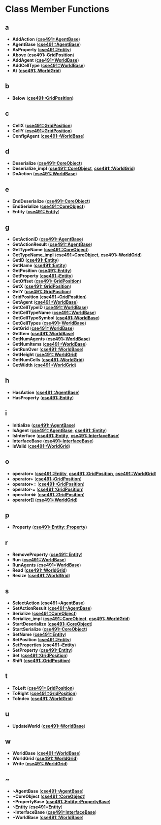 
# Class Member Functions



## a

* **AddAction** ([**cse491::AgentBase**](classcse491_1_1_agent_base.md))
* **AgentBase** ([**cse491::AgentBase**](classcse491_1_1_agent_base.md))
* **AsProperty** ([**cse491::Entity**](classcse491_1_1_entity.md))
* **Above** ([**cse491::GridPosition**](classcse491_1_1_grid_position.md))
* **AddAgent** ([**cse491::WorldBase**](classcse491_1_1_world_base.md))
* **AddCellType** ([**cse491::WorldBase**](classcse491_1_1_world_base.md))
* **At** ([**cse491::WorldGrid**](classcse491_1_1_world_grid.md))


## b

* **Below** ([**cse491::GridPosition**](classcse491_1_1_grid_position.md))


## c

* **CellX** ([**cse491::GridPosition**](classcse491_1_1_grid_position.md))
* **CellY** ([**cse491::GridPosition**](classcse491_1_1_grid_position.md))
* **ConfigAgent** ([**cse491::WorldBase**](classcse491_1_1_world_base.md))


## d

* **Deserialize** ([**cse491::CoreObject**](classcse491_1_1_core_object.md))
* **Deserialize\_impl** ([**cse491::CoreObject**](classcse491_1_1_core_object.md), [**cse491::WorldGrid**](classcse491_1_1_world_grid.md))
* **DoAction** ([**cse491::WorldBase**](classcse491_1_1_world_base.md))


## e

* **EndDeserialize** ([**cse491::CoreObject**](classcse491_1_1_core_object.md))
* **EndSerialize** ([**cse491::CoreObject**](classcse491_1_1_core_object.md))
* **Entity** ([**cse491::Entity**](classcse491_1_1_entity.md))


## g

* **GetActionID** ([**cse491::AgentBase**](classcse491_1_1_agent_base.md))
* **GetActionResult** ([**cse491::AgentBase**](classcse491_1_1_agent_base.md))
* **GetTypeName** ([**cse491::CoreObject**](classcse491_1_1_core_object.md))
* **GetTypeName\_impl** ([**cse491::CoreObject**](classcse491_1_1_core_object.md), [**cse491::WorldGrid**](classcse491_1_1_world_grid.md))
* **GetID** ([**cse491::Entity**](classcse491_1_1_entity.md))
* **GetName** ([**cse491::Entity**](classcse491_1_1_entity.md))
* **GetPosition** ([**cse491::Entity**](classcse491_1_1_entity.md))
* **GetProperty** ([**cse491::Entity**](classcse491_1_1_entity.md))
* **GetOffset** ([**cse491::GridPosition**](classcse491_1_1_grid_position.md))
* **GetX** ([**cse491::GridPosition**](classcse491_1_1_grid_position.md))
* **GetY** ([**cse491::GridPosition**](classcse491_1_1_grid_position.md))
* **GridPosition** ([**cse491::GridPosition**](classcse491_1_1_grid_position.md))
* **GetAgent** ([**cse491::WorldBase**](classcse491_1_1_world_base.md))
* **GetCellTypeID** ([**cse491::WorldBase**](classcse491_1_1_world_base.md))
* **GetCellTypeName** ([**cse491::WorldBase**](classcse491_1_1_world_base.md))
* **GetCellTypeSymbol** ([**cse491::WorldBase**](classcse491_1_1_world_base.md))
* **GetCellTypes** ([**cse491::WorldBase**](classcse491_1_1_world_base.md))
* **GetGrid** ([**cse491::WorldBase**](classcse491_1_1_world_base.md))
* **GetItem** ([**cse491::WorldBase**](classcse491_1_1_world_base.md))
* **GetNumAgents** ([**cse491::WorldBase**](classcse491_1_1_world_base.md))
* **GetNumItems** ([**cse491::WorldBase**](classcse491_1_1_world_base.md))
* **GetRunOver** ([**cse491::WorldBase**](classcse491_1_1_world_base.md))
* **GetHeight** ([**cse491::WorldGrid**](classcse491_1_1_world_grid.md))
* **GetNumCells** ([**cse491::WorldGrid**](classcse491_1_1_world_grid.md))
* **GetWidth** ([**cse491::WorldGrid**](classcse491_1_1_world_grid.md))


## h

* **HasAction** ([**cse491::AgentBase**](classcse491_1_1_agent_base.md))
* **HasProperty** ([**cse491::Entity**](classcse491_1_1_entity.md))


## i

* **Initialize** ([**cse491::AgentBase**](classcse491_1_1_agent_base.md))
* **IsAgent** ([**cse491::AgentBase**](classcse491_1_1_agent_base.md), [**cse491::Entity**](classcse491_1_1_entity.md))
* **IsInterface** ([**cse491::Entity**](classcse491_1_1_entity.md), [**cse491::InterfaceBase**](classcse491_1_1_interface_base.md))
* **InterfaceBase** ([**cse491::InterfaceBase**](classcse491_1_1_interface_base.md))
* **IsValid** ([**cse491::WorldGrid**](classcse491_1_1_world_grid.md))


## o

* **operator=** ([**cse491::Entity**](classcse491_1_1_entity.md), [**cse491::GridPosition**](classcse491_1_1_grid_position.md), [**cse491::WorldGrid**](classcse491_1_1_world_grid.md))
* **operator+** ([**cse491::GridPosition**](classcse491_1_1_grid_position.md))
* **operator+=** ([**cse491::GridPosition**](classcse491_1_1_grid_position.md))
* **operator-=** ([**cse491::GridPosition**](classcse491_1_1_grid_position.md))
* **operator&lt;=&gt;** ([**cse491::GridPosition**](classcse491_1_1_grid_position.md))
* **operator[]** ([**cse491::WorldGrid**](classcse491_1_1_world_grid.md))


## p

* **Property** ([**cse491::Entity::Property**](structcse491_1_1_entity_1_1_property.md))


## r

* **RemoveProperty** ([**cse491::Entity**](classcse491_1_1_entity.md))
* **Run** ([**cse491::WorldBase**](classcse491_1_1_world_base.md))
* **RunAgents** ([**cse491::WorldBase**](classcse491_1_1_world_base.md))
* **Read** ([**cse491::WorldGrid**](classcse491_1_1_world_grid.md))
* **Resize** ([**cse491::WorldGrid**](classcse491_1_1_world_grid.md))


## s

* **SelectAction** ([**cse491::AgentBase**](classcse491_1_1_agent_base.md))
* **SetActionResult** ([**cse491::AgentBase**](classcse491_1_1_agent_base.md))
* **Serialize** ([**cse491::CoreObject**](classcse491_1_1_core_object.md))
* **Serialize\_impl** ([**cse491::CoreObject**](classcse491_1_1_core_object.md), [**cse491::WorldGrid**](classcse491_1_1_world_grid.md))
* **StartDeserialize** ([**cse491::CoreObject**](classcse491_1_1_core_object.md))
* **StartSerialize** ([**cse491::CoreObject**](classcse491_1_1_core_object.md))
* **SetName** ([**cse491::Entity**](classcse491_1_1_entity.md))
* **SetPosition** ([**cse491::Entity**](classcse491_1_1_entity.md))
* **SetProperties** ([**cse491::Entity**](classcse491_1_1_entity.md))
* **SetProperty** ([**cse491::Entity**](classcse491_1_1_entity.md))
* **Set** ([**cse491::GridPosition**](classcse491_1_1_grid_position.md))
* **Shift** ([**cse491::GridPosition**](classcse491_1_1_grid_position.md))


## t

* **ToLeft** ([**cse491::GridPosition**](classcse491_1_1_grid_position.md))
* **ToRight** ([**cse491::GridPosition**](classcse491_1_1_grid_position.md))
* **ToIndex** ([**cse491::WorldGrid**](classcse491_1_1_world_grid.md))


## u

* **UpdateWorld** ([**cse491::WorldBase**](classcse491_1_1_world_base.md))


## w

* **WorldBase** ([**cse491::WorldBase**](classcse491_1_1_world_base.md))
* **WorldGrid** ([**cse491::WorldGrid**](classcse491_1_1_world_grid.md))
* **Write** ([**cse491::WorldGrid**](classcse491_1_1_world_grid.md))


## ~

* **~AgentBase** ([**cse491::AgentBase**](classcse491_1_1_agent_base.md))
* **~CoreObject** ([**cse491::CoreObject**](classcse491_1_1_core_object.md))
* **~PropertyBase** ([**cse491::Entity::PropertyBase**](structcse491_1_1_entity_1_1_property_base.md))
* **~Entity** ([**cse491::Entity**](classcse491_1_1_entity.md))
* **~InterfaceBase** ([**cse491::InterfaceBase**](classcse491_1_1_interface_base.md))
* **~WorldBase** ([**cse491::WorldBase**](classcse491_1_1_world_base.md))




